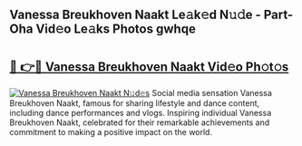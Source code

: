 ## Vanessa Breukhoven Naakt Le𝚊k𝚎d N𝚞𝚍e - Part-Oha Vid𝚎o Le𝚊ks Photos gwhqe

# <h2><a href="http://fb6kfd.evod.top/?m=Vanessa+Breukhoven+Naakt">🔗 👉🔴 Vanessa Breukhoven Naakt Vid𝚎o Ph𝚘t𝚘s</a></h2>

[![Vanessa Breukhoven Naakt N𝚞d𝚎s](https://i.imgur.com/8V9OHl7.gif)](http://fb6kfd.evod.top/?m=Vanessa+Breukhoven+Naakt)
Social media sensation Vanessa Breukhoven Naakt, famous for sharing lifestyle and dance content, including dance performances and vlogs. Inspiring individual Vanessa Breukhoven Naakt, celebrated for their remarkable achievements and commitment to making a positive impact on the world. 

